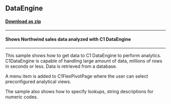 ## DataEngine
#### [Download as zip](https://minhaskamal.github.io/DownGit/#/home?url=https://github.com/GrapeCity/ComponentOne-WinForms-Samples/tree/master/NetFramework\FlexPivot\VB\DataEngine)
____
#### Shows Northwind sales data analyzed with C1 DataEngine
____
This sample shows how to get data to C1 DataEngine to perform analytics. C1DataEngine is capable of handling large amount of data, millions of rows in seconds or less. Data is retrieved from a database. 

A menu item is added to C1FlexPivotPage where the user can select preconfigured analytical views. 

The sample also shows how to specify lookups, string descriptions for numeric codes. 